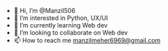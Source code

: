 - 👋 Hi, I’m @Manzil506
- 👀 I’m interested in Python, UX/UI
- 🌱 I’m currently learning Web dev
- 💞️ I’m looking to collaborate on Web dev
- 📫 How to reach me manzilmeher6969@gmail.com

<!---
Manzil506/Manzil506 is a ✨ special ✨ repository because its `README.md` (this file) appears on your GitHub profile.
You can click the Preview link to take a look at your changes.
--->
